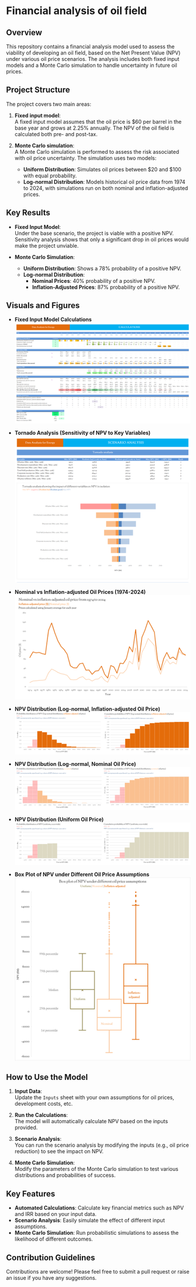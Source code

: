 # Financial analysis of oil field

## Overview

This repository contains a financial analysis model used to assess the viability of developing an oil field, based on the Net Present Value (NPV) under various oil price scenarios. The analysis includes both fixed input models and a Monte Carlo simulation to handle uncertainty in future oil prices.

## Project Structure

The project covers two main areas:

1. **Fixed input model**:  
   A fixed input model assumes that the oil price is $60 per barrel in the base year and grows at 2.25% annually. The NPV of the oil field is calculated both pre- and post-tax.

3. **Monte Carlo simulation**:  
   A Monte Carlo simulation is performed to assess the risk associated with oil price uncertainty. The simulation uses two models:
   - **Uniform Distribution**: Simulates oil prices between $20 and $100 with equal probability.
   - **Log-normal Distribution**: Models historical oil price data from 1974 to 2024, with simulations run on both nominal and inflation-adjusted prices.

## Key Results

- **Fixed Input Model**:  
  Under the base scenario, the project is viable with a positive NPV. Sensitivity analysis shows that only a significant drop in oil prices would make the project unviable.

- **Monte Carlo Simulation**:  
  - **Uniform Distribution**: Shows a 78% probability of a positive NPV.
  - **Log-normal Distribution**:
    - **Nominal Prices**: 40% probability of a positive NPV.
    - **Inflation-Adjusted Prices**: 87% probability of a positive NPV.
   
## Visuals and Figures

- **Fixed Input Model Calculations**  
  ![Fixed Input Model Calculations](img/Calculations%20-%20Fixed%20input%20model.png)

- **Tornado Analysis (Sensitivity of NPV to Key Variables)**  
  ![Tornado Analysis](img/Tornado%20analysis.png)

- **Nominal vs Inflation-adjusted Oil Prices (1974-2024)**  
  ![Nominal vs Inflation-adjusted Oil Prices](img/Nominal%20vs%20inflation-adjusted%20oil%20price.png)

- **NPV Distribution (Log-normal, Inflation-adjusted Oil Price)**  
  ![NPV Distribution - Inflation-adjusted Oil Price](img/NPV%20distribution%20(log-normal,%20inflation-adjusted%20oil%20price).png)

- **NPV Distribution (Log-normal, Nominal Oil Price)**  
  ![NPV Distribution - Nominal Oil Price](img/NPV%20distribution%20(log-normal,%20nominal%20oil%20price).png)

- **NPV Distribution (Uniform Oil Price)**  
  ![NPV Distribution - Uniform Oil Price](img/NPV%20distribution%20(uniform%20oil%20price).png)

- **Box Plot of NPV under Different Oil Price Assumptions**  
  ![Box plot of NPV under Different Oil Price Assumptions](img/Box%20plot%20-%20NPV.png)

## How to Use the Model

1. **Input Data**:  
   Update the `Inputs` sheet with your own assumptions for oil prices, development costs, etc.

2. **Run the Calculations**:  
   The model will automatically calculate NPV based on the inputs provided.

3. **Scenario Analysis**:  
   You can run the scenario analysis by modifying the inputs (e.g., oil price reduction) to see the impact on NPV.

4. **Monte Carlo Simulation**:  
   Modify the parameters of the Monte Carlo simulation to test various distributions and probabilities of success.

## Key Features

- **Automated Calculations**: Calculate key financial metrics such as NPV and IRR based on your input data.
- **Scenario Analysis**: Easily simulate the effect of different input assumptions.
- **Monte Carlo Simulation**: Run probabilistic simulations to assess the likelihood of different outcomes.

## Contribution Guidelines

Contributions are welcome! Please feel free to submit a pull request or raise an issue if you have any suggestions.


